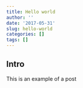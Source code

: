 ```yaml
---
title: Hello world
author: ''
date: '2017-05-31'
slug: hello-world
categories: []
tags: []
---
```


## Intro 

This is an example of a post
